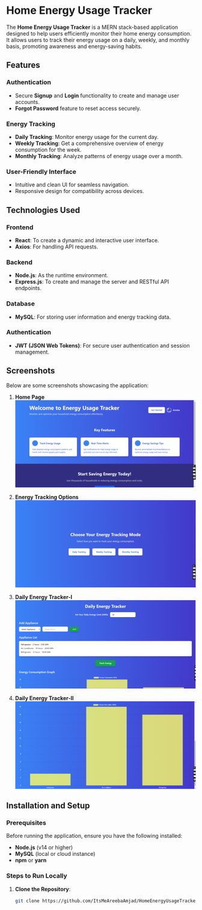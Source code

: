 # Home Energy Usage Tracker  

The **Home Energy Usage Tracker** is a MERN stack-based application designed to help users efficiently monitor their home energy consumption. It allows users to track their energy usage on a daily, weekly, and monthly basis, promoting awareness and energy-saving habits.  

## Features  
### Authentication  
- Secure **Signup** and **Login** functionality to create and manage user accounts.  
- **Forgot Password** feature to reset access securely.  

### Energy Tracking  
- **Daily Tracking**: Monitor energy usage for the current day.  
- **Weekly Tracking**: Get a comprehensive overview of energy consumption for the week.  
- **Monthly Tracking**: Analyze patterns of energy usage over a month.  

### User-Friendly Interface  
- Intuitive and clean UI for seamless navigation.  
- Responsive design for compatibility across devices.  

## Technologies Used  

### Frontend  
- **React**: To create a dynamic and interactive user interface.  
- **Axios**: For handling API requests.  

### Backend  
- **Node.js**: As the runtime environment.  
- **Express.js**: To create and manage the server and RESTful API endpoints.  

### Database  
- **MySQL**: For storing user information and energy tracking data.  

### Authentication  
- **JWT (JSON Web Tokens)**: For secure user authentication and session management.  

## Screenshots  
Below are some screenshots showcasing the application:  

1. **Home Page**  
   ![User Dashboard](https://github.com/ItsMeAreebaAmjad/HomeEnergyUsageTracker-MERN/blob/main/HomePage.png)  

2. **Energy Tracking Options**  
   ![Daily Tracking](https://github.com/ItsMeAreebaAmjad/HomeEnergyUsageTracker-MERN/blob/main/TrackingOptions.png)  

3. **Daily Energy Tracker-I**  
   ![Weekly Analysis](https://github.com/ItsMeAreebaAmjad/HomeEnergyUsageTracker-MERN/blob/main/DailyTracker-I.png)  

4. **Daily Energy Tracker-II**  
   ![Monthly Patterns](https://github.com/ItsMeAreebaAmjad/HomeEnergyUsageTracker-MERN/blob/main/DailyTracker-II.png)  

## Installation and Setup  

### Prerequisites  
Before running the application, ensure you have the following installed:  
- **Node.js** (v14 or higher)  
- **MySQL** (local or cloud instance)  
- **npm** or **yarn**  

### Steps to Run Locally  

1. **Clone the Repository**:  
   ```bash
   git clone https://github.com/ItsMeAreebaAmjad/HomeEnergyUsageTracker-MERN.git
